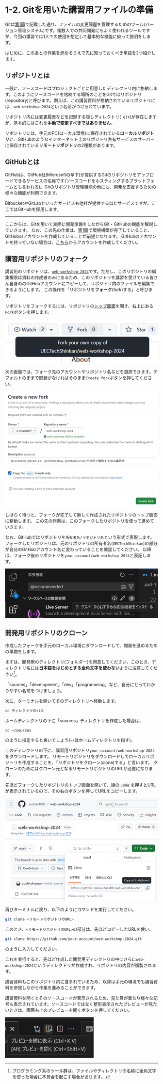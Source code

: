 # 1-2. Gitを用いた講習用ファイルの準備

Gitは[第1節](./1_installation.md)で記載した通り、ファイルの変更履歴を管理するためのツール(バージョン管理システム)です。複数人での共同開発にもよく使われるツールですが、今回の講習では1人での使用を想定して基本的な機能に絞って説明をします。

はじめに、このあとの作業を進めるうえで先に知っておくべき単語を2つ紹介します。

## リポジトリとは

一般に、ソースコードはプロジェクトごとに用意したディレクトリ内に格納します。このようにソースコードを格納する場所のことをGitではリポジトリ(repository)と呼びます。例えば、この講習資料が格納されているリポジトリには、`web-workshop-2024`という名前がつけられています。

リポジトリ内には変更履歴などを記録する隠しディレクトリ(`.git`)が存在しますが、基本的にはこれを**手動で変更すべきではありません**。

リポジトリには、手元のPC(ローカル環境)に保存されている**ローカルリポジトリ**と、GitHubのようなインターネット上のリポジトリ共有サービスのサーバーに保存されている**リモートリポジトリ**の2種類があります。

## GitHubとは

GitHubは、GitHub社(Microsoftの傘下)が提供するGitのリポジトリをアップロードできるサービスの名称です(ソースコードをホスティングするプラットフォームとも言われる)。Gitのリポジトリ管理機能の他にも、開発を支援するための様々な機能が利用できます。

BitbucketやGitLabといったサービスも他社が提供する似たサービスですが、ここではGitHubを採用します。


---

ここからは、Gitを用いて実際に開発準備をしながらGit・GitHubの機能を解説していきます。
なお、この先の作業は、[第1節](./1_installation.md)で環境構築が完了していること、GitHubのアカウントを作成していることが前提となります。
GitHubのアカウントを持っていない場合は、[こちら](https://github.com/signup)からアカウントを作成してください。


## 講習用リポジトリのフォーク

講習用のリポジトリは、[`web-workshop-2024`](https://github.com/UECTechShinkan/web-workshop-2024)です。ただし、このリポジトリの編集権限は資料の作成者のみにあるため、このリポジトリを講習を受けている皆さん自身ののGitHubアカウントにコピーして、リポジトリ内のファイルを編集できるようにします。
この操作を「リポジトリを**フォーク**(fork)する」と呼びます。

リポジトリをフォークするには、リポジトリの[トップ画面](https://github.com/UECTechShinkan/web-workshop-2024)を開き、右上にある`Fork`ボタンを押します。

![](./images/create-fork-1.png)

次の画面では、フォーク先のアカウントやリポジトリ名などを選択できます。デフォルトのままで問題がなければそのまま`Create fork`ボタンを押してください。

![](./images//create-fork-2.png)

しばらく待つと、フォークが完了して新しく作成されたリポジトリのトップ画面に移動します。
この先の作業は、このフォークしたリポジトリを使って進めていきます。

なお、GitHubではリポジトリを`所有者名/リポジトリ名`という形式で表現します。フォークしたリポジトリは、元のリポジトリの所有者名(`UECTechShinkan`)の部分が自分のGitHubアカウント名に変わっていることを確認してください。
以降は、フォーク後のリポジトリを`your-account/web-workshop-2024`と表記します。

![](image.png)


## 開発用リポジトリのクローン

作成したフォークを手元のローカル環境にダウンロードして、開発を進めるための準備をします。

まずは、開発用のディレクトリ(フォルダー)を用意してください。このとき、ディレクトリ名には**日本語をはじめとする全角文字を使わない**ように注意してください[^1]。

[^1]: プログラミング系のツール群は、ファイルやディレクトリの名称に全角文字を使った場合に不具合を起こす場合があります。

「sources」「development」「dev」「programming」など、自分にとってわかりやすい名前をつけましょう。

次に、ターミナルを開いてそのディレクトリへ移動します。

```sh
cd ディレクトリのパス
```

ホームディレクトリの下に「sources」ディレクトリを作成した場合は、

```sh
cd ~/sources
```

のように指定すると良いでしょう(`~/`はホームディレクトリを指す)。

このディレクトリの下に、講習用リポジトリ`your-account/web-workshop-2024`をダウンロードします。
リモートリポジトリをダウンロードしてローカルリポジトリを作成することを、「リポジトリをクローン(clone)する」と言います。
クローンのためにはクローン元となるリモートリポジトリのURLが必要になります。

先ほどフォークしたリポジトリのトップ画面を開いて、緑の `Code` を押すとURLが表示されているので、その右のボタンを押してURLをコピーします。

![](./images//copy-repository-url.png)

再びターミナルに戻り、以下のようにコマンドを実行してください。

```sh
git clone <リモートリポジトリのURL>
```

このとき、`<リモートリポジトリのURL>`の部分は、先ほどコピーしたURLを使い、
```sh
git clone https://github.com/your-account/web-workshop-2024.git
```
のように入力してください。

これを実行すると、先ほど作成した開発用ディレクトリの中にさらに`web-workshop-2024`というディレクトリが作成され、リポジトリの内容が複製されます。

講習資料もこのリポジトリ内に含まれているため、以降は手元の環境でも講習資料を参照しながら作業を進めることができます。

講習資料を開くとそのソースコードが表示されるため、見た目が異なり様々な記号も表示されています。ソースコードではなく整形表示されたプレビューが見たいときは、画面右上のプレビューを開くボタンを押してください。

![](./images/markdown-preview.png)
